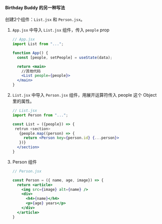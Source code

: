 #### Birthday Buddy 的另一种写法

创建2个组件：`List.jsx` 和 `Person.jsx`。

1. `App.jsx` 中导入 `List.jsx` 组件，传入 `people` prop
    ```jsx
    // App.jsx
    import List from "...";

    function App() {
      const [people, setPeople] = useState(data);

      return <main>
        //其他代码
        <List people={people}>
      </main>
    }
    ```
2. `List.jsx` 中导入 `Person.jsx` 组件，用展开运算符传入 people 这个 Object 里的属性。
   ```jsx
   // List.jsx
   import Person from "...";

   const List = ({people}) => {
    retrun <section>
      {people.map((person) => {
        return <Person key={person.id} {...person}>
      })}
     </section>
   }
   ```
3. Person 组件

    ```jsx
    // Person.jsx

    const Person = ({ name, age, image}) => {
      return <article>
        <img src={image} alt={name} />
        <div>
          <h4>{name}</h4>
          <p>{age} years</p>
        </div>
      </article>
    }
    ```
